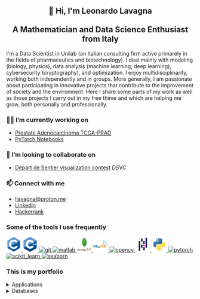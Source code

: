 <h2 align="center"> 👋 Hi, I'm Leonardo Lavagna <br /><br /> A Mathematician and Data Science Enthusiast from Italy</h2>
I'm a Data Scientist in Unilab (an Italian consulting firm active primarely in the fields of pharmaceutics and biotechnology). I deal mainly with modeling (biology, physics), data analysis (machine learning, deep learning), cybersecurity (cryptography), and optimization. I enjoy multidisciplinarity, working both independently and in groups. More generally, I am passionate about participating in innovative projects that contribute to the improvement of society and the environment. Here I share some parts of my work as well as those projects I carry out in my free thime and which are helping me grow, both personally and professionally. 

### 👨‍💻 I’m currently working on 
- [Prostate Adenocarcinoma TCGA-PRAD](https://github.com/leonardoLavagna/TCGA-PRAD)
- [PyTorch Notebooks](https://github.com/leonardoLavagna/PyTorch-Notebooks)

### 👥 I’m looking to collaborate on 
- [Depart de Sentier visualization contest](https://github.com/Depart-de-Sentier/visualization-contest-2022) *DSVC*

### 📫 Connect with me  
- llavagna@proton.me 
- [Linkedin](https://www.linkedin.com/in/leonardo-lavagna-0675a81a2/)
- [Hackerrank](https://www.hackerrank.com/lavagna/)


<h3 align="left">Some of the tools I use frequently</h3>
<p align="left"> <a href="https://www.cprogramming.com/" target="_blank" rel="noreferrer"> <img src="https://raw.githubusercontent.com/devicons/devicon/master/icons/c/c-original.svg" alt="c" width="40" height="40"/> </a> <a href="https://www.w3schools.com/cpp/" target="_blank" rel="noreferrer"> <img src="https://raw.githubusercontent.com/devicons/devicon/master/icons/cplusplus/cplusplus-original.svg" alt="cplusplus" width="40" height="40"/> </a> <a href="https://git-scm.com/" target="_blank" rel="noreferrer"> <img src="https://www.vectorlogo.zone/logos/git-scm/git-scm-icon.svg" alt="git" width="40" height="40"/> </a> <a href="https://www.mathworks.com/" target="_blank" rel="noreferrer"> <img src="https://upload.wikimedia.org/wikipedia/commons/2/21/Matlab_Logo.png" alt="matlab" width="40" height="40"/> </a> <a href="https://www.mongodb.com/" target="_blank" rel="noreferrer"> <img src="https://raw.githubusercontent.com/devicons/devicon/master/icons/mongodb/mongodb-original-wordmark.svg" alt="mongodb" width="40" height="40"/> </a> <a href="https://www.mysql.com/" target="_blank" rel="noreferrer"> <img src="https://raw.githubusercontent.com/devicons/devicon/master/icons/mysql/mysql-original-wordmark.svg" alt="mysql" width="40" height="40"/> </a> <a href="https://opencv.org/" target="_blank" rel="noreferrer"> <img src="https://www.vectorlogo.zone/logos/opencv/opencv-icon.svg" alt="opencv" width="40" height="40"/> </a> <a href="https://pandas.pydata.org/" target="_blank" rel="noreferrer"> <img src="https://raw.githubusercontent.com/devicons/devicon/2ae2a900d2f041da66e950e4d48052658d850630/icons/pandas/pandas-original.svg" alt="pandas" width="40" height="40"/> </a> <a href="https://www.python.org" target="_blank" rel="noreferrer"> <img src="https://raw.githubusercontent.com/devicons/devicon/master/icons/python/python-original.svg" alt="python" width="40" height="40"/> </a> <a href="https://pytorch.org/" target="_blank" rel="noreferrer"> <img src="https://www.vectorlogo.zone/logos/pytorch/pytorch-icon.svg" alt="pytorch" width="40" height="40"/> </a> <a href="https://scikit-learn.org/" target="_blank" rel="noreferrer"> <img src="https://upload.wikimedia.org/wikipedia/commons/0/05/Scikit_learn_logo_small.svg" alt="scikit_learn" width="40" height="40"/> </a> <a href="https://seaborn.pydata.org/" target="_blank" rel="noreferrer"> <img src="https://seaborn.pydata.org/_images/logo-mark-lightbg.svg" alt="seaborn" width="40" height="40"/> </a> </p>

### This is my portfolio
<details>
  <summary>Applications</summary>
  
  1. **Molecule Solubility Prediction App** 
  
     A simple app that predicts (using a linear model) the solubility of a given input molecule
     * GitHub Repository of the project https://github.com/leonardoLavagna/melecule_solubility_app
     * App deployed on Streamlit https://share.streamlit.io/leonardolavagna/melecule_solubility_app/main/solubility-app.py
  
  2. **DNA nucleotide count App**
  
     A simple app the counts and analyses the number of nucleotides in an input DNA string
     * GitHub Repository of the project https://github.com/leonardoLavagna/DNA-nucleotide-count-app
     * App deployed on Streamlit https://share.streamlit.io/leonardolavagna/dna-nucleotide-count-app/main/dna-app.py
  3. **Iris species prediction app**
  
     A simple app based on the famous Iris dataset that carry out a classification task using a random forest model
     * GitHub Repository of the project https://github.com/leonardoLavagna/ml-iris-prediction-app
     * App deployed on Heroku https://ml-iris-prediction-app.herokuapp.com
</details><details>
  <summary>Databases</summary>
  
  1. **Covid-19 Deaths Data Analysis** 
  
     A simple SQL database that if queried can be used to build interesting visualizations (e.g. on Tableau)
     * GitHub Repository of the project https://github.com/leonardoLavagna/Covid-19-Analysis
     * First Visualization on Tableau https://public.tableau.com/app/profile/leonardo.lavagna/viz/CovidProjectDashboardv1_1/Dashboard1?publish=yes
     * Second Visualization on Tableau https://public.tableau.com/app/profile/leonardo.lavagna/viz/CoronavirusCOVID-19Cases_16489085239110/COVID-19GlobalView
  
  2. **Toy Employee**
  
     A simple toy database used to compare SQL and NoSQL features
     * GitHub Repository of the project https://github.com/leonardoLavagna/Toy-Employee
  
</details>

